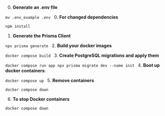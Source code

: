 0. **Generate an .env file**

`mv .env_example .env
`
0. **For changed dependencies**

`npm install
`
1. **Generate the Prisma Client**

`npx prisma generate
`
2. **Build your docker images**

`docker compose build
`
3. **Create PostgreSQL migrations and apply them**

`docker compose run app npx prisma migrate dev --name init
`
4. **Boot up docker containers**:

`docker compose up
`
5. **Remove containers**

`docker compose down
`

6. **To stop Docker containers**

`docker compose down`
